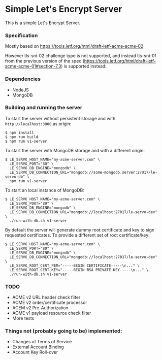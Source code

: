 # Simple Let's Encrypt Server

This is a simple Let's Encrypt Server.

### Specification

Mostly based on https://tools.ietf.org/html/draft-ietf-acme-acme-02

However tls-sni-02 challenge type is not supported, and instead tls-sni-01 from the previous
version of the spec (https://tools.ietf.org/html/draft-ietf-acme-acme-01#section-7.3) is supported
instead.

### Dependencies

* NodeJS
* MongoDB

### Building and running the server

To start the server without persistent storage and with `http://localhost:3000` as origin:

```
$ npm install
$ npm run build
$ npm run v1-server
```

To start the server with MongoDB storage and with a different origin:

```
$ LE_SERVO_HOST_NAME="my-acme-server.com" \
  LE_SERVO_PORT="80" \
  LE_SERVO_DB_ENGINE="mongodb" \
  LE_SERVO_DB_CONNECTION_URL="mongodb://some-mongodb.server:27017/le-servo-db" \
  npm run v1-server
```

To start an local instance of MongoDB:

```
$ LE_SERVO_HOST_NAME="my-acme-server.com" \
  LE_SERVO_PORT="80" \
  LE_SERVO_DB_ENGINE="mongodb" \
  LE_SERVO_DB_CONNECTION_URL="mongodb://localhost:27017/le-servo-dev" \
  ./run-with-db.sh v1-server
```

By default the server will generate dummy root certificate and key to sign requested certificates.
To provide a different set of root certificate/key:

```
$ LE_SERVO_HOST_NAME="my-acme-server.com" \
  LE_SERVO_PORT="80" \
  LE_SERVO_DB_ENGINE="mongodb" \
  LE_SERVO_DB_CONNECTION_URL="mongodb://localhost:27017/le-servo-dev" \
  LE_SERVO_ROOT_CERT_PEM="-----BEGIN CERTIFICATE-----\n..." \
  LE_SERVO_ROOT_CERT_KEY="-----BEGIN RSA PRIVATE KEY-----\n..." \
  ./run-with-db.sh v1-server
```

### TODO

* ACME v2 URL header check filter
* ACME v2 order/certificate processor
* ACEM v2 Pre-Authorization
* ACME v1 payload resource check filter
* More tests

### Things not (probably going to be) implemented:

* Changes of Terms of Service
* External Account Binding
* Account Key Roll-over
